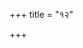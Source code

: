 +++
title = "१२"

+++


 

<div class="js_include " url="/vedAH/yajuH/taittirIyam/sUtram/hiraNyakeshI/gRhyam/vishvAsa-prastutiH/2/12/01_bhunjAnAnsamIxate_brahmaNi_.md"  newLevelForH1="3" includeTitle="true"  > </div>
<div class="js_include collapsed" url="/vedAH/yajuH/taittirIyam/sUtram/hiraNyakeshI/gRhyam/oldenberg/2/12/01_bhunjAnAnsamIxate_brahmaNi_.md"  newLevelForH1="4" title="ओल्देन्बेर्ग्"  > </div>
<div class="js_include collapsed" url="/vedAH/yajuH/taittirIyam/sUtram/hiraNyakeshI/gRhyam/mUlam/2/12/01_bhunjAnAnsamIxate_brahmaNi_.md"  newLevelForH1="4" title="मूलम्"  > </div>

<div class="js_include " url="/vedAH/yajuH/taittirIyam/sUtram/hiraNyakeshI/gRhyam/vishvAsa-prastutiH/2/12/02_bhuktavatonupravrajya_sheSh.md"  newLevelForH1="3" includeTitle="true"  > </div>
<div class="js_include collapsed" url="/vedAH/yajuH/taittirIyam/sUtram/hiraNyakeshI/gRhyam/oldenberg/2/12/02_bhuktavatonupravrajya_sheSh.md"  newLevelForH1="4" title="ओल्देन्बेर्ग्"  > </div>
<div class="js_include collapsed" url="/vedAH/yajuH/taittirIyam/sUtram/hiraNyakeshI/gRhyam/mUlam/2/12/02_bhuktavatonupravrajya_sheSh.md"  newLevelForH1="4" title="मूलम्"  > </div>

   
<div class="js_include " url="/vedAH/yajuH/taittirIyam/sUtram/hiraNyakeshI/gRhyam/vishvAsa-prastutiH/2/12/03_teShvavAchInapANirdaxiNApav.md"  newLevelForH1="3" includeTitle="true"  > </div>
<div class="js_include collapsed" url="/vedAH/yajuH/taittirIyam/sUtram/hiraNyakeshI/gRhyam/oldenberg/2/12/03_teShvavAchInapANirdaxiNApav.md"  newLevelForH1="4" title="ओल्देन्बेर्ग्"  > </div>
<div class="js_include collapsed" url="/vedAH/yajuH/taittirIyam/sUtram/hiraNyakeshI/gRhyam/mUlam/2/12/03_teShvavAchInapANirdaxiNApav.md"  newLevelForH1="4" title="मूलम्"  > </div>

   
<div class="js_include " url="/vedAH/yajuH/taittirIyam/sUtram/hiraNyakeshI/gRhyam/vishvAsa-prastutiH/2/12/04_atha_yadi_nAmadheyAni.md"  newLevelForH1="3" includeTitle="true"  > </div>
<div class="js_include collapsed" url="/vedAH/yajuH/taittirIyam/sUtram/hiraNyakeshI/gRhyam/oldenberg/2/12/04_atha_yadi_nAmadheyAni.md"  newLevelForH1="4" title="ओल्देन्बेर्ग्"  > </div>
<div class="js_include collapsed" url="/vedAH/yajuH/taittirIyam/sUtram/hiraNyakeshI/gRhyam/mUlam/2/12/04_atha_yadi_nAmadheyAni.md"  newLevelForH1="4" title="मूलम्"  > </div>

<div class="js_include " url="/vedAH/yajuH/taittirIyam/sUtram/hiraNyakeshI/gRhyam/vishvAsa-prastutiH/2/12/05_atrAnjanAbhyanjane_vAsashch.md"  newLevelForH1="3" includeTitle="true"  > </div>
<div class="js_include collapsed" url="/vedAH/yajuH/taittirIyam/sUtram/hiraNyakeshI/gRhyam/oldenberg/2/12/05_atrAnjanAbhyanjane_vAsashch.md"  newLevelForH1="4" title="ओल्देन्बेर्ग्"  > </div>
<div class="js_include collapsed" url="/vedAH/yajuH/taittirIyam/sUtram/hiraNyakeshI/gRhyam/mUlam/2/12/05_atrAnjanAbhyanjane_vAsashch.md"  newLevelForH1="4" title="मूलम्"  > </div>

   
<div class="js_include " url="/vedAH/yajuH/taittirIyam/sUtram/hiraNyakeshI/gRhyam/vishvAsa-prastutiH/2/12/06_AnxvAsAvAnxvAsau_iti_trirAn.md"  newLevelForH1="3" includeTitle="true"  > </div>
<div class="js_include collapsed" url="/vedAH/yajuH/taittirIyam/sUtram/hiraNyakeshI/gRhyam/oldenberg/2/12/06_AnxvAsAvAnxvAsau_iti_trirAn.md"  newLevelForH1="4" title="ओल्देन्बेर्ग्"  > </div>
<div class="js_include collapsed" url="/vedAH/yajuH/taittirIyam/sUtram/hiraNyakeshI/gRhyam/mUlam/2/12/06_AnxvAsAvAnxvAsau_iti_trirAn.md"  newLevelForH1="4" title="मूलम्"  > </div>

   
<div class="js_include " url="/vedAH/yajuH/taittirIyam/sUtram/hiraNyakeshI/gRhyam/vishvAsa-prastutiH/2/12/07_abhyanxvAsAvabhyanxvAsau_it.md"  newLevelForH1="3" includeTitle="true"  > </div>
<div class="js_include collapsed" url="/vedAH/yajuH/taittirIyam/sUtram/hiraNyakeshI/gRhyam/oldenberg/2/12/07_abhyanxvAsAvabhyanxvAsau_it.md"  newLevelForH1="4" title="ओल्देन्बेर्ग्"  > </div>
<div class="js_include collapsed" url="/vedAH/yajuH/taittirIyam/sUtram/hiraNyakeshI/gRhyam/mUlam/2/12/07_abhyanxvAsAvabhyanxvAsau_it.md"  newLevelForH1="4" title="मूलम्"  > </div>

   
<div class="js_include " url="/vedAH/yajuH/taittirIyam/sUtram/hiraNyakeshI/gRhyam/vishvAsa-prastutiH/2/12/08_etAni_vaH_pitaro.md"  newLevelForH1="3" includeTitle="true"  > </div>
<div class="js_include collapsed" url="/vedAH/yajuH/taittirIyam/sUtram/hiraNyakeshI/gRhyam/oldenberg/2/12/08_etAni_vaH_pitaro.md"  newLevelForH1="4" title="ओल्देन्बेर्ग्"  > </div>
<div class="js_include collapsed" url="/vedAH/yajuH/taittirIyam/sUtram/hiraNyakeshI/gRhyam/mUlam/2/12/08_etAni_vaH_pitaro.md"  newLevelForH1="4" title="मूलम्"  > </div>

   
<div class="js_include " url="/vedAH/yajuH/taittirIyam/sUtram/hiraNyakeshI/gRhyam/vishvAsa-prastutiH/2/12/09_svaM_lobhe_chChittvottare.md"  newLevelForH1="3" includeTitle="true"  > </div>
<div class="js_include collapsed" url="/vedAH/yajuH/taittirIyam/sUtram/hiraNyakeshI/gRhyam/oldenberg/2/12/09_svaM_lobhe_chChittvottare.md"  newLevelForH1="4" title="ओल्देन्बेर्ग्"  > </div>
<div class="js_include collapsed" url="/vedAH/yajuH/taittirIyam/sUtram/hiraNyakeshI/gRhyam/mUlam/2/12/09_svaM_lobhe_chChittvottare.md"  newLevelForH1="4" title="मूलम्"  > </div>

   
<div class="js_include " url="/vedAH/yajuH/taittirIyam/sUtram/hiraNyakeshI/gRhyam/vishvAsa-prastutiH/2/12/10_atha_pAtraM_sanxAlya.md"  newLevelForH1="3" includeTitle="true"  > </div>
<div class="js_include collapsed" url="/vedAH/yajuH/taittirIyam/sUtram/hiraNyakeshI/gRhyam/oldenberg/2/12/10_atha_pAtraM_sanxAlya.md"  newLevelForH1="4" title="ओल्देन्बेर्ग्"  > </div>
<div class="js_include collapsed" url="/vedAH/yajuH/taittirIyam/sUtram/hiraNyakeshI/gRhyam/mUlam/2/12/10_atha_pAtraM_sanxAlya.md"  newLevelForH1="4" title="मूलम्"  > </div>

   

<div class="js_include " url="/vedAH/yajuH/taittirIyam/sUtram/hiraNyakeshI/gRhyam/vishvAsa-prastutiH/2/12/11_tata_udakAnta~N_gatvA.md"  newLevelForH1="3" includeTitle="true"  > </div>
<div class="js_include collapsed" url="/vedAH/yajuH/taittirIyam/sUtram/hiraNyakeshI/gRhyam/oldenberg/2/12/11_tata_udakAnta~N_gatvA.md"  newLevelForH1="4" title="ओल्देन्बेर्ग्"  > </div>
<div class="js_include collapsed" url="/vedAH/yajuH/taittirIyam/sUtram/hiraNyakeshI/gRhyam/mUlam/2/12/11_tata_udakAnta~N_gatvA.md"  newLevelForH1="4" title="मूलम्"  > </div>

   

